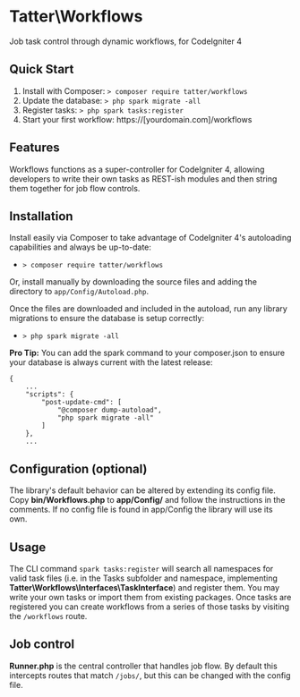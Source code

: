 # Tatter\Workflows
Job task control through dynamic workflows, for CodeIgniter 4

## Quick Start

1. Install with Composer: `> composer require tatter/workflows`
2. Update the database: `> php spark migrate -all`
3. Register tasks: `> php spark tasks:register`
4. Start your first workflow: https://[yourdomain.com]/workflows

## Features

Workflows functions as a super-controller for CodeIgniter 4, allowing developers to write
their own tasks as REST-ish modules and then string them together for job flow controls.

## Installation

Install easily via Composer to take advantage of CodeIgniter 4's autoloading capabilities
and always be up-to-date:
* `> composer require tatter/workflows`

Or, install manually by downloading the source files and adding the directory to
`app/Config/Autoload.php`.

Once the files are downloaded and included in the autoload, run any library migrations
to ensure the database is setup correctly:
* `> php spark migrate -all`

**Pro Tip:** You can add the spark command to your composer.json to ensure your database is
always current with the latest release:
```
{
	...
    "scripts": {
        "post-update-cmd": [
            "@composer dump-autoload",
            "php spark migrate -all"
        ]
    },
	...
```

## Configuration (optional)

The library's default behavior can be altered by extending its config file. Copy
**bin/Workflows.php** to **app/Config/** and follow the instructions
in the comments. If no config file is found in app/Config the library will use its own.

## Usage

The CLI command `spark tasks:register` will search all namespaces for valid task files
(i.e. in the Tasks subfolder and namespace, implementing **Tatter\Workflows\Interfaces\TaskInterface**)
and register them. You may write your own tasks or import them from existing packages.
Once tasks are registered you can create workflows from a series of those tasks by visiting
the `/workflows` route.

## Job control

**Runner.php** is the central controller that handles job flow. By default this intercepts
routes that match `/jobs/`, but this can be changed with the config file.
